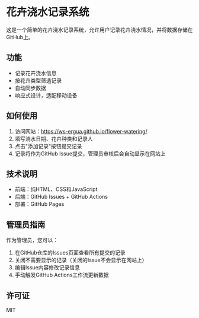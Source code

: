 # 花卉浇水记录系统

这是一个简单的花卉浇水记录系统，允许用户记录花卉浇水情况，并将数据存储在GitHub上。

## 功能

- 记录花卉浇水信息
- 按花卉类型筛选记录
- 自动同步数据
- 响应式设计，适配移动设备

## 如何使用

1. 访问网站：https://ws-ergua.github.io/flower-watering/
2. 填写浇水日期、花卉种类和记录人
3. 点击"添加记录"按钮提交记录
4. 记录将作为GitHub Issue提交，管理员审核后会自动显示在网站上

## 技术说明

- 前端：纯HTML、CSS和JavaScript
- 后端：GitHub Issues + GitHub Actions
- 部署：GitHub Pages

## 管理员指南

作为管理员，您可以：

1. 在GitHub仓库的Issues页面查看所有提交的记录
2. 关闭不需要显示的记录（关闭的Issue不会显示在网站上）
3. 编辑Issue内容修改记录信息
4. 手动触发GitHub Actions工作流更新数据

## 许可证

MIT
